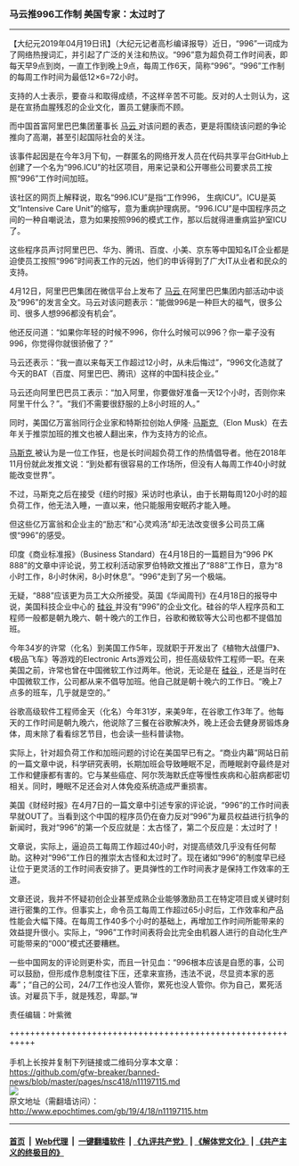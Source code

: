 ### 马云推996工作制 美国专家：太过时了
------------------------

<p>
 【大纪元2019年04月19日讯】（大纪元记者高杉编译报导）近日，“996”一词成为了网络热搜词汇，并引起了广泛的关注和热议。“996”意为超负荷工作时间表，即每天早9点到岗，一直工作到晚上9点，每周工作6天，简称“996”。“996”工作制的每周工作时间为最低12×6=72小时。
</p>
<p>
 支持的人士表示，要奋斗和取得成绩，不这样辛苦不可能。反对的人士则认为，这是在宣扬血腥残忍的企业文化，置员工健康而不顾。
</p>
<p>
 而中国首富阿里巴巴集团董事长
 <a href="http://www.epochtimes.com/gb/tag/%E9%A9%AC%E4%BA%91.html">
  马云
 </a>
 对该问题的表态，更是将围绕该问题的争论推向了高潮，甚至引起国际社会的关注。
</p>
<p>
 该事件起因是在今年3月下旬，一群匿名的网络开发人员在代码共享平台GitHub上创建了一个名为“996.ICU”的社区项目，用来记录和公开哪些公司要求员工按照“996”工作时间加班。
</p>
<p>
 该社区的网页上解释说，取名“996.ICU”是指“工作996， 生病ICU”。ICU是英文“Intensive Care Unit”的缩写，意为重病护理病房。“996.ICU”是中国程序员之间的一种自嘲说法，意为如果按照996的模式工作，那以后就得进重病监护室ICU 了。
</p>
<p>
 这些程序员声讨阿里巴巴、华为、腾讯、百度、小美、京东等中国知名IT企业都是迫使员工按照“996”时间表工作的元凶，他们的申诉得到了广大IT从业者和民众的支持。
</p>
<p>
 4月12日，阿里巴巴集团在微信平台上发布了
 <a href="http://www.epochtimes.com/gb/tag/%E9%A9%AC%E4%BA%91.html">
  马云
 </a>
 在阿里巴巴集团内部活动中谈及“996”的发言全文。马云对该问题表示：“能做996是一种巨大的福气，很多公司、很多人想996都没有机会”。
</p>
<p>
 他还反问道：“如果你年轻的时候不996，你什么时候可以996？你一辈子没有996，你觉得你就很骄傲了？”
</p>
<p>
 马云还表示：“我一直以来每天工作超过12小时，从未后悔过”，“996文化造就了今天的BAT（百度、阿里巴巴、腾讯）这样的中国科技企业。”
</p>
<p>
 马云还向阿里巴巴员工表示：“加入阿里，你要做好准备一天12个小时，否则你来阿里干什么？”。“我们不需要很舒服的上8小时班的人。”
</p>
<p>
 同时，美国亿万富翁同行企业家和特斯拉创始人伊隆‧
 <a href="http://www.epochtimes.com/gb/tag/%E9%A9%AC%E6%96%AF%E5%85%8B.html">
  马斯克
 </a>
 （Elon Musk）在去年关于推崇加班的推文也被人翻出来，作为支持方的论点。
</p>
<p>
 <a href="http://www.epochtimes.com/gb/tag/%E9%A9%AC%E6%96%AF%E5%85%8B.html">
  马斯克
 </a>
 被认为是一位工作狂，也是长时间超负荷工作的热情倡导者。他在2018年11月份就此发推文说：“到处都有很容易的工作场所，但没有人每周工作40小时就能改变世界”。
</p>
<p>
 不过，马斯克之后在接受《纽约时报》采访时也承认，由于长期每周120小时的超负荷工作，他无法入睡，一直以来，他只能服用安眠药才能入睡。
</p>
<p>
 但这些亿万富翁和企业主的“励志”和“心灵鸡汤”却无法改变很多公司员工痛恨“996”的感受。
</p>
<p>
 印度《商业标准报》（Business Standard）在4月18日的一篇题目为“996 PK 888”的文章中评论说，劳工权利活动家罗伯特欧文推出了“888”工作日，意为“8小时工作，8小时休闲，8小时休息”。“996”走到了另一个极端。
</p>
<p>
 无疑，“888”应该更为员工大众所接受。英国《华闻周刊》在4月18日的报导中说，美国科技企业中心的
 <a href="http://www.epochtimes.com/gb/tag/%E7%A1%85%E8%B0%B7.html">
  硅谷
 </a>
 并没有“996”的企业文化。硅谷的华人程序员和工程师一般都是朝九晚六、朝十晚六的工作日，谷歌和微软等大公司也都不提倡加班。
</p>
<p>
 今年34岁的许常（化名）到美国工作5年，现就职于开发出了《植物大战僵尸》、《极品飞车》等游戏的Electronic Arts游戏公司，担任高级软件工程师一职。在来美国之前，许常也曾在中国微软工作过两年。他说，无论是在
 <a href="http://www.epochtimes.com/gb/tag/%E7%A1%85%E8%B0%B7.html">
  硅谷
 </a>
 ，还是当时在中国微软工作，公司都从来不倡导加班。他自己就是朝十晚六的工作日。“晚上7点多的班车，几乎就是空的。”
</p>
<p>
 谷歌高级软件工程师金天（化名）今年31岁，来美9年，在谷歌工作3年了。他每天的工作时间是朝九晚六，他说除了三餐在谷歌解决外，晚上还会去健身房锻炼身体，周末除了看看综艺节目，也会读一些科普读物。
</p>
<p>
 实际上，针对超负荷工作和加班问题的讨论在美国早已有之。“商业内幕”网站日前的一篇文章中说，科学研究表明，长期加班会导致睡眠不足，而睡眠剥夺最终是对工作和健康都有害的。它与某些癌症、阿尔茨海默氏症等慢性疾病和心脏病都密切相关。同时，睡眠不足还会对人体免疫系统造成严重损害。
</p>
<p>
 美国《财经时报》在4月7日的一篇文章中引述专家的评论说，“996”的工作时间表早就OUT了。当看到这个中国的程序员仍在奋力反对“996”为雇员权益进行抗争的新闻时，我对“996”的第一个反应就是：太古怪了，第二个反应是：太过时了！
</p>
<p>
 文章说，实际上，逼迫员工每周工作超过40小时，对提高绩效几乎没有任何帮助。这种对“996”工作日的推崇太古怪和太过时了。现在诸如“996”的制度早已经让位于更灵活的工作时间表安排了。更具弹性的工作时间表才是保持工作效率的王道。
</p>
<p>
 文章还说，我并不怀疑初创企业甚至成熟企业能够激励员工在特定项目或关键时刻进行密集的工作。但事实上，命令员工每周工作超过65小时后，工作效率和产品性能会大幅下降。在每周工作40多个小时的基础上，再增加工作时间所能带来的效益提升很小。实际上，“996”工作时间表将会比完全由机器人进行的自动化生产可能带来的“000”模式还要糟糕。
</p>
<p>
 一些中国网友的评论则更朴实，而且一针见血：“996根本应该是自愿的事，公司可以鼓励，但形成作息制度往下压，还拿来宣扬，违法不说，尽显资本家的恶毒”；“自己的公司，24/7工作也没人管你，累死也没人管你。你为自己，累死活该。对雇员下手，就是残忍，卑鄙。”#
</p>
<p>
 责任编辑：叶紫微
</p>

+++++++++++++++++++++++++++++++++++++++++++++++++++++++++++<br/><br/>
手机上长按并复制下列链接或二维码分享本文章：<br/>
https://github.com/gfw-breaker/banned-news/blob/master/pages/nsc418/n11197115.md <br/>
<a href='https://github.com/gfw-breaker/banned-news/blob/master/pages/nsc418/n11197115.md'><img src='https://github.com/gfw-breaker/banned-news/blob/master/pages/nsc418/n11197115.md.png'/></a> <br/>
原文地址（需翻墙访问）：http://www.epochtimes.com/gb/19/4/18/n11197115.htm


------------------------
#### [首页](https://github.com/gfw-breaker/banned-news/blob/master/README.md) &nbsp;|&nbsp; [Web代理](https://github.com/labour-camp/helloworld) &nbsp;|&nbsp; [一键翻墙软件](https://github.com/gfw-breaker/nogfw/blob/master/README.md) &nbsp;| [《九评共产党》](https://github.com/gfw-breaker/9ping.md/blob/master/README.md#九评之一评共产党是什么) | [《解体党文化》](https://github.com/gfw-breaker/jtdwh.md/blob/master/README.md) | [《共产主义的终极目的》](https://github.com/gfw-breaker/gczydzjmd.md/blob/master/README.md)

